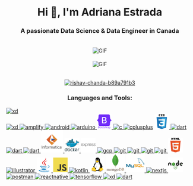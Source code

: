 <h1 align="center">Hi 👋, I'm Adriana Estrada</h1>
<h3 align="center">A passionate Data Science & Data Engineer in Canada </h3>

</br> 
<div align="center">
<img hight="2000" width="2800" alt="GIF" align="center" src="https://github.com/adrestrada/website/blob/main/images/cloud-services-and-components-comparison-cheat-sheet-oci-aws-az-gcp.gif">
</div>
</br>

<div align="center">
<img hight="90" width="140" alt="GIF" align="center" src="https://github.com/halfrost/halfrost/blob/master/icons/docker.gif">
</div>
</br>
<p align="center">
<a href="https://www.linkedin.com/in/adriana-estrada-57a9a813a/" target="blank"><img align="center" src="https://raw.githubusercontent.com/rahuldkjain/github-profile-readme-generator/master/src/images/icons/Social/linked-in-alt.svg" alt="rishav-chanda-b89a791b3" height="30" width="40" /></a>
</p>

<h3 align="center">Languages and Tools:</h3>
<!--p align="left"> <a href="https://aws.amazon.com/" target="_blank" rel="noreferrer"> <img src="https://docs.amplify.aws/assets/logo-dark.svg" alt="amplify" width="40" height="40"/> </a> 
  <a href="https://developer.android.com" target="_blank" rel="noreferrer"> <img src="https://raw.githubusercontent.com/devicons/devicon/master/icons/android/android-original-wordmark.svg" alt="android" width="40" height="40"/> </a> 
  <a href="https://www.arduino.cc/" target="_blank" rel="noreferrer"> <img src="https://cdn.worldvectorlogo.com/logos/arduino-1.svg" alt="arduino" width="40" height="40"/> </a> 
  <a href="https://getbootstrap.com" target="_blank" rel="noreferrer"> <img src="https://raw.githubusercontent.com/devicons/devicon/master/icons/bootstrap/bootstrap-plain-wordmark.svg" alt="bootstrap" width="40" height="40"/> </a> 
  <a href="https://www.cprogramming.com/" target="_blank" rel="noreferrer"> <img src="https://raw.githubusercontent.com/devicons/devicon/master/icons/c/c-original.svg" alt="c" width="40" height="40"/> </a> 
  <a href="https://www.w3schools.com/cpp/" target="_blank" rel="noreferrer"> <img src="https://raw.githubusercontent.com/devicons/devicon/master/icons/cplusplus/cplusplus-original.svg" alt="cplusplus" width="40" height="40"/> </a> 
  <a href="https://www.w3schools.com/css/" target="_blank" rel="noreferrer"> <img src="https://raw.githubusercontent.com/devicons/devicon/master/icons/css3/css3-original-wordmark.svg" alt="css3" width="40" height="40"/> </a> 
  <a href="https://dart.dev" target="_blank" rel="noreferrer"> <img src="https://www.vectorlogo.zone/logos/dartlang/dartlang-icon.svg" alt="dart" width="40" height="40"/> </a> 
  <a href="https://www.docker.com/" target="_blank" rel="noreferrer"> <img src="https://raw.githubusercontent.com/devicons/devicon/master/icons/docker/docker-original-wordmark.svg" alt="docker" width="40" height="40"/> </a> 
  <a href="https://expressjs.com" target="_blank" rel="noreferrer"> <img src="https://raw.githubusercontent.com/devicons/devicon/master/icons/express/express-original-wordmark.svg" alt="express" width="40" height="40"/> </a> 
  <a href="https://www.figma.com/" target="_blank" rel="noreferrer"> <img src="https://www.vectorlogo.zone/logos/figma/figma-icon.svg" alt="figma" width="40" height="40"/> </a> 
  <a href="https://firebase.google.com/" target="_blank" rel="noreferrer"> <img src="https://www.vectorlogo.zone/logos/firebase/firebase-icon.svg" alt="firebase" width="40" height="40"/> </a> 
  <a href="https://flutter.dev" target="_blank" rel="noreferrer"> <img src="https://www.vectorlogo.zone/logos/flutterio/flutterio-icon.svg" alt="flutter" width="40" height="40"/> </a> 
  <a href="https://cloud.google.com" target="_blank" rel="noreferrer"> <img src="https://www.vectorlogo.zone/logos/google_cloud/google_cloud-icon.svg" alt="gcp" width="40" height="40"/> </a> 
  <a href="https://git-scm.com/" target="_blank" rel="noreferrer"> <img src="https://www.vectorlogo.zone/logos/git-scm/git-scm-icon.svg" alt="git" width="40" height="40"/> </a> 
  <a href="https://graphql.org" target="_blank" rel="noreferrer"> <img src="https://www.vectorlogo.zone/logos/graphql/graphql-icon.svg" alt="graphql" width="40" height="40"/> </a> 
  <a href="https://www.w3.org/html/" target="_blank" rel="noreferrer"> <img src="https://raw.githubusercontent.com/devicons/devicon/master/icons/html5/html5-original-wordmark.svg" alt="html5" width="40" height="40"/> </a> 
  <a href="https://www.adobe.com/in/products/illustrator.html" target="_blank" rel="noreferrer"> <img src="https://www.vectorlogo.zone/logos/adobe_illustrator/adobe_illustrator-icon.svg" alt="illustrator" width="40" height="40"/> </a> 
  <a href="https://www.java.com" target="_blank" rel="noreferrer"> <img src="https://raw.githubusercontent.com/devicons/devicon/master/icons/java/java-original.svg" alt="java" width="40" height="40"/> </a> 
  <a href="https://developer.mozilla.org/en-US/docs/Web/JavaScript" target="_blank" rel="noreferrer"> <img src="https://raw.githubusercontent.com/devicons/devicon/master/icons/javascript/javascript-original.svg" alt="javascript" width="40" height="40"/> </a> 
  <a href="https://kotlinlang.org" target="_blank" rel="noreferrer"> <img src="https://www.vectorlogo.zone/logos/kotlinlang/kotlinlang-icon.svg" alt="kotlin" width="40" height="40"/> </a> 
  <a href="https://www.linux.org/" target="_blank" rel="noreferrer"> <img src="https://raw.githubusercontent.com/devicons/devicon/master/icons/linux/linux-original.svg" alt="linux" width="40" height="40"/> </a> 
  <a href="https://www.mongodb.com/" target="_blank" rel="noreferrer"> <img src="https://raw.githubusercontent.com/devicons/devicon/master/icons/mongodb/mongodb-original-wordmark.svg" alt="mongodb" width="40" height="40"/> </a> <a href="https://www.mysql.com/" target="_blank" rel="noreferrer"> <img src="https://raw.githubusercontent.com/devicons/devicon/master/icons/mysql/mysql-original-wordmark.svg" alt="mysql" width="40" height="40"/> </a> <a href="https://nextjs.org/" target="_blank" rel="noreferrer"> <img src="https://cdn.worldvectorlogo.com/logos/nextjs-2.svg" alt="nextjs" width="40" height="40"/> </a> 
  <a href="https://nodejs.org" target="_blank" rel="noreferrer"> <img src="https://raw.githubusercontent.com/devicons/devicon/master/icons/nodejs/nodejs-original-wordmark.svg" alt="nodejs" width="40" height="40"/> </a> 
  <a href="https://opencv.org/" target="_blank" rel="noreferrer"> <img src="https://www.vectorlogo.zone/logos/opencv/opencv-icon.svg" alt="opencv" width="40" height="40"/> </a> 
  <a href="https://postman.com" target="_blank" rel="noreferrer"> <img src="https://www.vectorlogo.zone/logos/getpostman/getpostman-icon.svg" alt="postman" width="40" height="40"/> </a> 
  <a href="https://www.python.org" target="_blank" rel="noreferrer"> <img src="https://raw.githubusercontent.com/devicons/devicon/master/icons/python/python-original.svg" alt="python" width="40" height="40"/> </a> <a href="https://reactjs.org/" target="_blank" rel="noreferrer"> <img src="https://raw.githubusercontent.com/devicons/devicon/master/icons/react/react-original-wordmark.svg" alt="react" width="40" height="40"/> </a> 
  <a href="https://reactnative.dev/" target="_blank" rel="noreferrer"> <img src="https://reactnative.dev/img/header_logo.svg" alt="reactnative" width="40" height="40"/> </a> 
  <a href="https://redux.js.org" target="_blank" rel="noreferrer"> <img src="https://raw.githubusercontent.com/devicons/devicon/master/icons/redux/redux-original.svg" alt="redux" width="40" height="40"/> </a> 
  <a href="https://tailwindcss.com/" target="_blank" rel="noreferrer"> <img src="https://www.vectorlogo.zone/logos/tailwindcss/tailwindcss-icon.svg" alt="tailwind" width="40" height="40"/> </a> 
  <a href="https://www.tensorflow.org" target="_blank" rel="noreferrer"> <img src="https://www.vectorlogo.zone/logos/tensorflow/tensorflow-icon.svg" alt="tensorflow" width="40" height="40"/> </a> 
  <a href="https://unity.com/" target="_blank" rel="noreferrer"> <img src="https://www.vectorlogo.zone/logos/unity3d/unity3d-icon.svg" alt="unity" width="40" height="40"/> </a> 
  <a href="https://www.adobe.com/products/xd.html" target="_blank" rel="noreferrer"> <img src="https://cdn.worldvectorlogo.com/logos/adobe-xd.svg" alt="xd" width="40" height="40"/> </a> -->
<p align="left"><a href="https://hadoop.apache.org/docs/stable/" target="_blank" rel="noreferrer"> <img src="https://cdn.worldvectorlogo.com/logos/hadoop.svg" alt="xd" width="40" height="40"/> </a><br>
<a href="https://spark.apache.org/" target="_blank" rel="noreferrer"> <img src="https://cdn.worldvectorlogo.com/logos/apache-spark-5.svg" alt="xd" width="40" height="40"/> </a> 
<a href="https://aws.amazon.com/" target="_blank" rel="noreferrer"> <img src="https://cdn.worldvectorlogo.com/logos/amazon-web-services-2.svg" alt="amplify" width="40" height="40"/> </a> 
<a href="https://kafka.apache.org/" target="_blank" rel="noreferrer"> <img src="https://cdn.worldvectorlogo.com/logos/kafka.svg" alt="android" width="30" height="30"/> </a> 
<a href="https://https://www.python.org/" target="_blank" rel="noreferrer"> <img src="https://cdn.worldvectorlogo.com/logos/python-5.svg" alt="arduino" width="40" height="40"/> </a> 
<a href="https://getbootstrap.com" target="_blank" rel="noreferrer"> <img src="https://raw.githubusercontent.com/devicons/devicon/master/icons/bootstrap/bootstrap-plain-wordmark.svg" alt="bootstrap" width="40" height="40"/> </a> 
<a href="https://www.scala-lang.org/" target="_blank" rel="noreferrer"> <img src="https://cdn.worldvectorlogo.com/logos/scala-4.svg" alt="c" width="30" height="30"/> </a> 
<a href="https://learn.microsoft.com/en-us/sql/ssms/download-sql-server-management-studio-ssms?view=sql-server-ver16" target="_blank" rel="noreferrer"> <img src="https://cdn.worldvectorlogo.com/logos/microsoft-sql-server-1.svg" alt="cplusplus" width="80" height="80"/></a> 
<a href="https://www.w3schools.com/css/" target="_blank" rel="noreferrer"> <img src="https://raw.githubusercontent.com/devicons/devicon/master/icons/css3/css3-original-wordmark.svg" alt="css3" width="40" height="40"/> </a> 
<a href="https://hive.apache.org/" target="_blank" rel="noreferrer"> <img src="https://hive.apache.org/images/hive.svg" alt="dart" width="40" height="40"/> </a>
<a href="https://www.tableau.com/trial/tableau-software?d=7013y000002RQ7iAAG&nc=7013y000002RQCbAAO&cq_cmp=8846800995&cq_net=g&cq_plac=&gad_source=1&gclid=Cj0KCQjwhtWvBhD9ARIsAOP0GogOgvhfn7yGSAqHCEqLqW_NOI-WflBAJIi3iI2MLURWs4qp21oW-6caAmzNEALw_wcB&gclsrc=aw.ds" target="_blank" rel="noreferrer"> <img src="https://cdn.worldvectorlogo.com/logos/tableau-logo-1.svg" alt="dart" width="100" height="50"/> </a>
<a href="https://www.microsoft.com/en-us/power-platform/products/power-bi" target="_blank" rel="noreferrer"> <img src="https://cdn.worldvectorlogo.com/logos/power-bi.svg" alt="dart" width="40" height="40"/> </a>
<a href="https://www.informatica.com/ca/" target="_blank" rel="noreferrer"> <img src="https://raw.githubusercontent.com/adrestrada/AE_website/8263682df24f7e3e794b3ea06655a0ec327cb4da/images/638d9101e3ddcd7caa41b4d1_Informatica%20B2B%20Data%20Exchange%20Test.svg" alt="dart" width="60" height="60"/> </a> 
<a href="https://www.docker.com/" target="_blank" rel="noreferrer"> <img src="https://raw.githubusercontent.com/devicons/devicon/master/icons/docker/docker-original-wordmark.svg" alt="docker" width="40" height="40"/> </a> 
<a href="https://expressjs.com" target="_blank" rel="noreferrer"> <img src="https://raw.githubusercontent.com/devicons/devicon/master/icons/express/express-original-wordmark.svg" alt="express" width="40" height="40"/> </a> 
<a href="https://cloud.google.com" target="_blank" rel="noreferrer"> <img src="https://www.vectorlogo.zone/logos/google_cloud/google_cloud-icon.svg" alt="gcp" width="40" height="40"/> </a> 
<a href="https://git-scm.com/" target="_blank" rel="noreferrer"> <img src="https://www.vectorlogo.zone/logos/git-scm/git-scm-icon.svg" alt="git" width="40" height="40"/> </a>
<a href="https://account.ipreo.com/login?returnUrl=%2Fconnect%2Fauthorize%2Fcallback%3Fclient_id%3Dprism-prod-webapp%26redirect_uri%3Dhttps%253A%252F%252Fipreoprism.com%252Fauth%252Fauth.html%26response_type%3Did_token%2520token%26scope%3Dopenid%2520profile%2520email%2520prism-webapi%2520prism-prod-integrationsapi%26state%3D04407b268d1344bca7989673b59077cf%26nonce%3D59856b030a8347d796966d981a09bf55" target="_blank" rel="noreferrer"> <img src="https://account.ipreo.com/images/logo-ihsm.svg" alt="git" width="90" height="45"/> </a>
<a href="https://www.jetbrains.com/idea/" target="_blank" rel="noreferrer"> <img src="https://cdn.worldvectorlogo.com/logos/intellij-idea-1.svg" alt="git" width="40" height="40"/> </a>
<a href="https://code.visualstudio.com/docs" target="_blank" rel="noreferrer"> <img src="https://cdn.worldvectorlogo.com/logos/visual-studio-code-1.svg" alt="git" width="40" height="40"/> </a>    
<a href="https://www.w3.org/html/" target="_blank" rel="noreferrer"> <img src="https://raw.githubusercontent.com/devicons/devicon/master/icons/html5/html5-original-wordmark.svg" alt="html5" width="40" height="40"/> </a> 
<a href="https://www.adobe.com/in/products/illustrator.html" target="_blank" rel="noreferrer"> <img src="https://www.vectorlogo.zone/logos/adobe_illustrator/adobe_illustrator-icon.svg" alt="illustrator" width="40" height="40"/> </a> 
<a href="https://www.java.com" target="_blank" rel="noreferrer"> <img src="https://raw.githubusercontent.com/devicons/devicon/master/icons/java/java-original.svg" alt="java" width="40" height="40"/> </a> 
<a href="https://developer.mozilla.org/en-US/docs/Web/JavaScript" target="_blank" rel="noreferrer"> <img src="https://raw.githubusercontent.com/devicons/devicon/master/icons/javascript/javascript-original.svg" alt="javascript" width="40" height="40"/> </a> 
<a href="https://kotlinlang.org" target="_blank" rel="noreferrer"> <img src="https://www.vectorlogo.zone/logos/kotlinlang/kotlinlang-icon.svg" alt="kotlin" width="40" height="40"/> </a> 
<a href="https://www.linux.org/" target="_blank" rel="noreferrer"> <img src="https://raw.githubusercontent.com/devicons/devicon/master/icons/linux/linux-original.svg" alt="linux" width="40" height="40"/> </a> 
<a href="https://www.mongodb.com/" target="_blank" rel="noreferrer"> <img src="https://raw.githubusercontent.com/devicons/devicon/master/icons/mongodb/mongodb-original-wordmark.svg" alt="mongodb" width="50" height="50"/> </a> <a href="https://www.mysql.com/" target="_blank" rel="noreferrer"> <img src="https://raw.githubusercontent.com/devicons/devicon/master/icons/mysql/mysql-original-wordmark.svg" alt="mysql" width="50" height="50"/> </a> <a href="https://nextjs.org/" target="_blank" rel="noreferrer"> <img src="https://cdn.worldvectorlogo.com/logos/nextjs-2.svg" alt="nextjs" width="40" height="40"/> </a> 
<a href="https://nodejs.org" target="_blank" rel="noreferrer"> <img src="https://raw.githubusercontent.com/devicons/devicon/master/icons/nodejs/nodejs-original-wordmark.svg" alt="nodejs" width="40" height="40"/> </a> 
<a href="https://postman.com" target="_blank" rel="noreferrer"> <img src="https://www.vectorlogo.zone/logos/getpostman/getpostman-icon.svg" alt="postman" width="40" height="40"/> </a> 
<a href="https://reactnative.dev/" target="_blank" rel="noreferrer"> <img src="https://reactnative.dev/img/header_logo.svg" alt="reactnative" width="40" height="40"/> </a> 
<a href="https://www.tensorflow.org" target="_blank" rel="noreferrer"> <img src="https://www.vectorlogo.zone/logos/tensorflow/tensorflow-icon.svg" alt="tensorflow" width="40" height="40"/> </a> 
<a href="https://www.adobe.com/ca/products/photoshop.html" target="_blank" rel="noreferrer"> <img src="https://cdn.worldvectorlogo.com/logos/adobe-photoshop-2.svg" alt="xd" width="30" height="30"/> </a>
<a href="https://www.splunk.com/en_us/download.html?utm_campaign=google_amer_en_search_brand&utm_source=google&utm_medium=cpc&utm_content=free_trials_downloads&utm_term=splunk&_bk=splunk&_bt=662330344234&_bm=e&_bn=g&_bg=43997962767&device=c&gad_source=1&gclid=Cj0KCQjwhtWvBhD9ARIsAOP0GogSSZFVDv1vdlsDzNLnlHvAXoejXNREUJtfK-tA_Y6iLPPJgBbZmM4aAnZSEALw_wcB" target="_blank" rel="noreferrer"> <img src="https://cdn.worldvectorlogo.com/logos/splunk.svg" alt="dart" width="90" height="45"/> </a>
</p>

<!--div align="center">
<img hight="80" width="70" alt="GIF" align="center" src="https://github.com/adrestrada/website/blob/main/images/638d9101e3ddcd7caa41b4d1_Informatica%20B2B%20Data%20Exchange%20Test.svg">
</div>-->
</br> 
<!--
**adrestrada/adrestrada** is a ✨ _special_ ✨ repository because its `README.md` (this file) appears on your GitHub profile.

Here are some ideas to get you started:

- 🔭 I’m currently working on ...
- 🌱 I’m currently learning ...
- 👯 I’m looking to collaborate on ...
- 🤔 I’m looking for help with ...
- 💬 Ask me about ...
- 📫 How to reach me: ...
- 😄 Pronouns: ...
- ⚡ Fun fact: ...
-->

